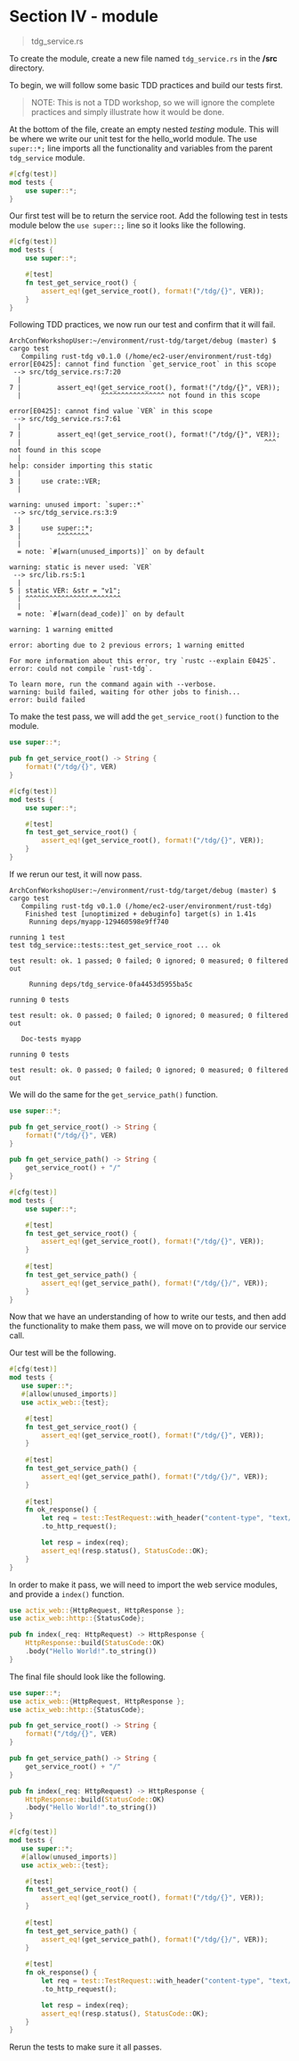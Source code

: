 # Section IV - module

> tdg\_service.rs

To create the module, create a new file named `tdg_service.rs` in the **/src** directory.

To begin, we will follow some basic TDD practices and build our tests first.

> NOTE: This is not a TDD workshop, so we will ignore the complete practices and simply illustrate how it would be done.

At the bottom of the file, create an empty nested _testing_ module. This will be where we write our unit test for the hello\_world module. The use `super::*;` line imports all the functionality and variables from the parent `tdg_service` module.

```rust
#[cfg(test)]
mod tests {
    use super::*;
}
```

Our first test will be to return the service root. Add the following test in tests module below the `use super::;` line so it looks like the following.

```rust
#[cfg(test)]
mod tests {
    use super::*;

    #[test]
    fn test_get_service_root() {
        assert_eq!(get_service_root(), format!("/tdg/{}", VER));
    }
}
```

Following TDD practices, we now run our test and confirm that it will fail.

```text
ArchConfWorkshopUser:~/environment/rust-tdg/target/debug (master) $ cargo test
   Compiling rust-tdg v0.1.0 (/home/ec2-user/environment/rust-tdg)
error[E0425]: cannot find function `get_service_root` in this scope
 --> src/tdg_service.rs:7:20
  |
7 |         assert_eq!(get_service_root(), format!("/tdg/{}", VER));
  |                    ^^^^^^^^^^^^^^^^ not found in this scope

error[E0425]: cannot find value `VER` in this scope
 --> src/tdg_service.rs:7:61
  |
7 |         assert_eq!(get_service_root(), format!("/tdg/{}", VER));
  |                                                             ^^^ not found in this scope
  |
help: consider importing this static
  |
3 |     use crate::VER;
  |

warning: unused import: `super::*`
 --> src/tdg_service.rs:3:9
  |
3 |     use super::*;
  |         ^^^^^^^^
  |
  = note: `#[warn(unused_imports)]` on by default

warning: static is never used: `VER`
 --> src/lib.rs:5:1
  |
5 | static VER: &str = "v1";
  | ^^^^^^^^^^^^^^^^^^^^^^^^
  |
  = note: `#[warn(dead_code)]` on by default

warning: 1 warning emitted

error: aborting due to 2 previous errors; 1 warning emitted

For more information about this error, try `rustc --explain E0425`.
error: could not compile `rust-tdg`.

To learn more, run the command again with --verbose.
warning: build failed, waiting for other jobs to finish...
error: build failed
```

To make the test pass, we will add the `get_service_root()` function to the module.

```rust
use super::*;

pub fn get_service_root() -> String {
    format!("/tdg/{}", VER)
}

#[cfg(test)]
mod tests {
    use super::*;

    #[test]
    fn test_get_service_root() {
        assert_eq!(get_service_root(), format!("/tdg/{}", VER));
    }
}
```

If we rerun our test, it will now pass.

```text
ArchConfWorkshopUser:~/environment/rust-tdg/target/debug (master) $ cargo test
   Compiling rust-tdg v0.1.0 (/home/ec2-user/environment/rust-tdg)
    Finished test [unoptimized + debuginfo] target(s) in 1.41s
     Running deps/myapp-129460598e9ff740

running 1 test
test tdg_service::tests::test_get_service_root ... ok

test result: ok. 1 passed; 0 failed; 0 ignored; 0 measured; 0 filtered out

     Running deps/tdg_service-0fa4453d5955ba5c

running 0 tests

test result: ok. 0 passed; 0 failed; 0 ignored; 0 measured; 0 filtered out

   Doc-tests myapp

running 0 tests

test result: ok. 0 passed; 0 failed; 0 ignored; 0 measured; 0 filtered out
```

We will do the same for the `get_service_path()` function.

```rust
use super::*;

pub fn get_service_root() -> String {
    format!("/tdg/{}", VER)
}

pub fn get_service_path() -> String {
    get_service_root() + "/"
}

#[cfg(test)]
mod tests {
    use super::*;

    #[test]
    fn test_get_service_root() {
        assert_eq!(get_service_root(), format!("/tdg/{}", VER));
    }
    
    #[test]
    fn test_get_service_path() {
        assert_eq!(get_service_path(), format!("/tdg/{}/", VER));
    }
}
```

Now that we have an understanding of how to write our tests, and then add the functionality to make them pass, we will move on to provide our service call.

Our test will be the following.

```rust
#[cfg(test)]
mod tests {
   use super::*;
   #[allow(unused_imports)]
   use actix_web::{test};

    #[test]
    fn test_get_service_root() {
        assert_eq!(get_service_root(), format!("/tdg/{}", VER));
    }
    
    #[test]
    fn test_get_service_path() {
        assert_eq!(get_service_path(), format!("/tdg/{}/", VER));
    }
    
    #[test]
    fn ok_response() {
        let req = test::TestRequest::with_header("content-type", "text/plain")
        .to_http_request();

        let resp = index(req);
        assert_eq!(resp.status(), StatusCode::OK);
    }
}
```

In order to make it pass, we will need to import the web service modules, and provide a `index()` function.

```rust
use actix_web::{HttpRequest, HttpResponse };
use actix_web::http::{StatusCode};

pub fn index(_req: HttpRequest) -> HttpResponse {
    HttpResponse::build(StatusCode::OK)
    .body("Hello World!".to_string())
}
```

The final file should look like the following.

```rust
use super::*;
use actix_web::{HttpRequest, HttpResponse };
use actix_web::http::{StatusCode};

pub fn get_service_root() -> String {
    format!("/tdg/{}", VER)
}

pub fn get_service_path() -> String {
    get_service_root() + "/"
}

pub fn index(_req: HttpRequest) -> HttpResponse {
    HttpResponse::build(StatusCode::OK)
    .body("Hello World!".to_string())
}

#[cfg(test)]
mod tests {
   use super::*;
   #[allow(unused_imports)]
   use actix_web::{test};

    #[test]
    fn test_get_service_root() {
        assert_eq!(get_service_root(), format!("/tdg/{}", VER));
    }
    
    #[test]
    fn test_get_service_path() {
        assert_eq!(get_service_path(), format!("/tdg/{}/", VER));
    }
    
    #[test]
    fn ok_response() {
        let req = test::TestRequest::with_header("content-type", "text/plain")
        .to_http_request();

        let resp = index(req);
        assert_eq!(resp.status(), StatusCode::OK);
    }
}
```

Rerun the tests to make sure it all passes.

